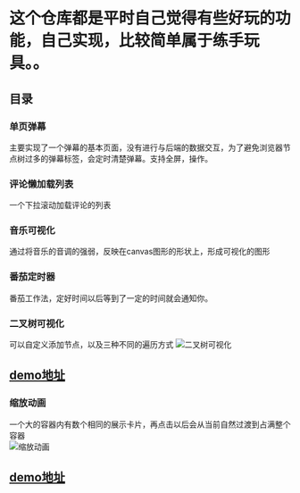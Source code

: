 # 这个仓库都是平时自己觉得有些好玩的功能，自己实现，比较简单属于练手玩具。。
## 目录
### 单页弹幕
主要实现了一个弹幕的基本页面，没有进行与后端的数据交互，为了避免浏览器节点树过多的弹幕标签，会定时清楚弹幕。支持全屏，操作。
### 评论懒加载列表
一个下拉滚动加载评论的列表
### 音乐可视化
通过将音乐的音调的强弱，反映在canvas图形的形状上，形成可视化的图形
### 番茄定时器
番茄工作法，定好时间以后等到了一定的时间就会通知你。
### 二叉树可视化
可以自定义添加节点，以及三种不同的遍历方式
![二叉树可视化](http://ouck2t8ui.bkt.clouddn.com/html-js-tree.png)
## [demo地址](https://iwanabethatguy.github.io/html_js/二叉树可视化)
### 缩放动画
一个大的容器内有数个相同的展示卡片，再点击以后会从当前自然过渡到占满整个容器  
![缩放动画](http://ouck2t8ui.bkt.clouddn.com/scaleAnimate-1.gif)  
## [demo地址](https://iwanabethatguy.github.io/html_js/scale-animate)